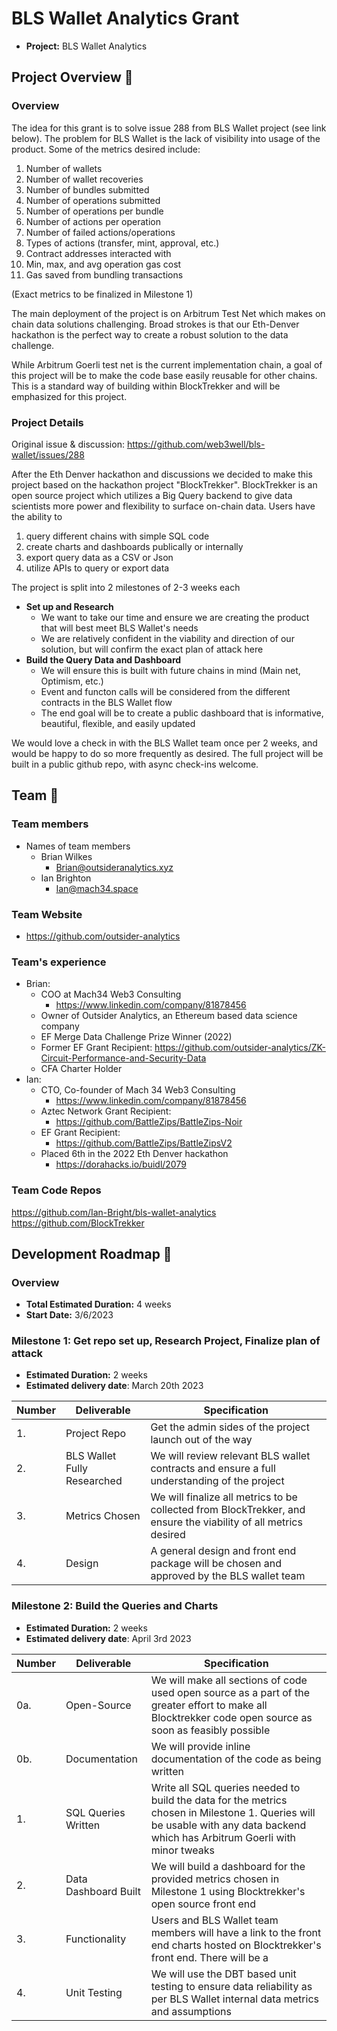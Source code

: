# BLS Wallet Analytics Grant

* **Project:** BLS Wallet Analytics

## Project Overview :page_facing_up: 

### Overview
The idea for this grant is to solve issue 288 from BLS Wallet project (see link below).  The problem for BLS Wallet is the lack of visibility into usage of the product. Some of the metrics desired include:
1. Number of wallets
2. Number of wallet recoveries
3. Number of bundles submitted
4. Number of operations submitted
5. Number of operations per bundle
6. Number of actions per operation
7. Number of failed actions/operations
8. Types of actions (transfer, mint, approval, etc.)
9. Contract addresses interacted with
10. Min, max, and avg operation gas cost
11. Gas saved from bundling transactions

(Exact metrics to be finalized in Milestone 1)

The main deployment of the project is on Arbitrum Test Net which makes on chain data solutions challenging. Broad strokes is that our Eth-Denver hackathon is the perfect way to create a robust solution to the data challenge.

While Arbitrum Goerli test net is the current implementation chain, a goal of this project will be to make the code base easily reusable for other chains. This is a standard way of building within BlockTrekker and will be emphasized for this project. 

### Project Details 
Original issue & discussion: https://github.com/web3well/bls-wallet/issues/288

After the Eth Denver hackathon and discussions we decided to make this project based on the hackathon project "BlockTrekker". BlockTrekker is an open source project which utilizes a Big Query backend to give data scientists more power and flexibility to surface on-chain data. Users have the ability to 
1. query different chains with simple SQL code
2. create charts and dashboards publically or internally
3. export query data as a CSV or Json
4. utilize APIs to query or export data

The project is split into 2 milestones of 2-3 weeks each 
* **Set up and Research**
    * We want to take our time and ensure we are creating the product that will best meet BLS Wallet's needs
    * We are relatively confident in the viability and direction of our solution, but will confirm the exact plan of attack here
* **Build the Query Data and Dashboard**
    * We will ensure this is built with future chains in mind (Main net, Optimism, etc.)
    * Event and functon calls will be considered from the different contracts in the BLS Wallet flow
    * The end goal will be to create a public dashboard that is informative, beautiful, flexible, and easily updated 

We would love a check in with the BLS Wallet team once per 2 weeks, and would be happy to do so more frequently as desired. The full project will be built in a public github repo, with async check-ins welcome. 


## Team :busts_in_silhouette:

### Team members
* Names of team members
  * Brian Wilkes
    * Brian@outsideranalytics.xyz
  * Ian Brighton
    * Ian@mach34.space

### Team Website	
* https://github.com/outsider-analytics
### Team's experience
* Brian:
    * COO at Mach34 Web3 Consulting
        * https://www.linkedin.com/company/81878456
    * Owner of Outsider Analytics, an Ethereum based data science company
    * EF Merge Data Challenge Prize Winner (2022)
    * Former EF Grant Recipient: https://github.com/outsider-analytics/ZK-Circuit-Performance-and-Security-Data
    * CFA Charter Holder
* Ian:
    * CTO, Co-founder of Mach 34 Web3 Consulting
        * https://www.linkedin.com/company/81878456
    * Aztec Network Grant Recipient:
        * https://github.com/BattleZips/BattleZips-Noir
    * EF Grant Recipient:
        * https://github.com/BattleZips/BattleZipsV2
    * Placed 6th in the 2022 Eth Denver hackathon
        * https://dorahacks.io/buidl/2079
    
### Team Code Repos
https://github.com/Ian-Bright/bls-wallet-analytics
https://github.com/BlockTrekker

## Development Roadmap :nut_and_bolt: 

### Overview
* **Total Estimated Duration:** 4 weeks
* **Start Date:** 3/6/2023

### Milestone 1: Get repo set up, Research Project, Finalize plan of attack
* **Estimated Duration:** 2 weeks
* **Estimated delivery date**: March 20th 2023

| Number | Deliverable | Specification |
| ------------- | ------------- | ------------- |
| 1. | Project Repo | Get the admin sides of the project launch out of the way | 
| 2. | BLS Wallet Fully Researched | We will review relevant BLS wallet contracts  and ensure a full understanding of the project | 
| 3. | Metrics Chosen | We will finalize all metrics to be collected from BlockTrekker, and ensure the viability of all metrics desired | 
| 4. | Design | A general design and front end package will be chosen and approved by the BLS wallet team| 

### Milestone 2: Build the Queries and Charts
* **Estimated Duration:** 2 weeks
* **Estimated delivery date**: April 3rd 2023

| Number | Deliverable | Specification |
| ------------- | ------------- | ------------- |
| 0a. | Open-Source | We will make all sections of code used open source as a part of the greater effort to make all Blocktrekker code open source as soon as feasibly possible |
| 0b. | Documentation | We will provide inline documentation of the code as being written |
| 1. | SQL Queries Written | Write all SQL queries needed to build the data for the metrics chosen in Milestone 1. Queries will be usable with any data backend which has Arbitrum Goerli with minor tweaks |
| 2. | Data Dashboard Built | We will build a dashboard for the provided metrics chosen in Milestone 1 using Blocktrekker's open source front end |
| 3. | Functionality | Users and BLS Wallet team members will have a link to the front end charts hosted on Blocktrekker's front end. There will be a  | 
| 4. | Unit Testing | We will use the DBT based unit testing to ensure data reliability as per BLS Wallet internal data metrics and assumptions | 
